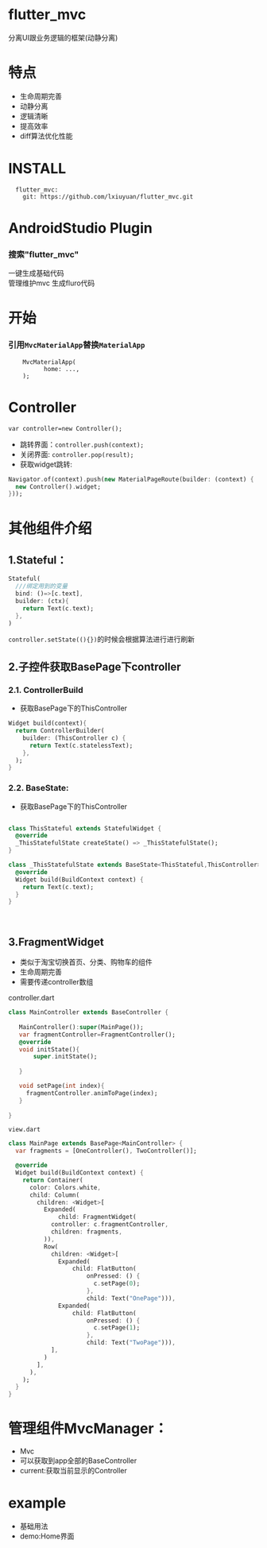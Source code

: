 # flutter_mvc
分离UI跟业务逻辑的框架(动静分离)
# 特点
* 生命周期完善
* 动静分离
* 逻辑清晰
* 提高效率
* diff算法优化性能

# INSTALL
```Flutter
  flutter_mvc:
    git: https://github.com/lxiuyuan/flutter_mvc.git
```

# AndroidStudio Plugin<br/>
### 搜索"flutter_mvc"
一键生成基础代码  
管理维护mvc
生成fluro代码

# 开始 
### 引用```MvcMaterialApp```替换```MaterialApp```
```
    MvcMaterialApp(
          home: ...,
    );
```

# Controller <br/>
 ```var controller=new Controller();```
* 跳转界面：```controller.push(context);```
* 关闭界面: ```controller.pop(result);```
* 获取widget跳转:
 ```Dart
Navigator.of(context).push(new MaterialPageRoute(builder: (context) {
   new Controller().widget;
}));
```


# 其他组件介绍<br/>

## 1.Stateful：

```Dart
Stateful(
  ///绑定用到的变量
  bind: ()=>[c.text],
  builder: (ctx){
    return Text(c.text);
  },
)
``` 

`controller.setState((){})`的时候会根据算法进行进行刷新<br/>



## 2.子控件获取BasePage下controller<br/>

### 2.1. ControllerBuild

* 获取BasePage下的ThisController

```Dart
Widget build(context){
  return ControllerBuilder(
    builder: (ThisController c) {
      return Text(c.statelessText);
    },
  );
}
```

### 2.2. BaseState:

* 获取BasePage下的ThisController

```Dart

class ThisStateful extends StatefulWidget {
  @override
  _ThisStatefulState createState() => _ThisStatefulState();
}

class _ThisStatefulState extends BaseState<ThisStateful,ThisController> {
  @override
  Widget build(BuildContext context) {
    return Text(c.text);
  }
}

```

<br/>

## 3.FragmentWidget
* 类似于淘宝切换首页、分类、购物车的组件
* 生命周期完善
* 需要传递controller数组<br/>

controller.dart

```Dart
class MainController extends BaseController {
   
   MainController():super(MainPage());
   var fragmentController=FragmentController();
   @override
   void initState(){
       super.initState();
       
   }

   void setPage(int index){
     fragmentController.animToPage(index);
   }
   
}
```
`view.dart`
```Dart
class MainPage extends BasePage<MainController> {
  var fragments = [OneController(), TwoController()];

  @override
  Widget build(BuildContext context) {
    return Container(
      color: Colors.white,
      child: Column(
        children: <Widget>[
          Expanded(
              child: FragmentWidget(
            controller: c.fragmentController,
            children: fragments,
          )),
          Row(
            children: <Widget>[
              Expanded(
                  child: FlatButton(
                      onPressed: () {
                        c.setPage(0);
                      },
                      child: Text("OnePage"))),
              Expanded(
                  child: FlatButton(
                      onPressed: () {
                        c.setPage(1);
                      },
                      child: Text("TwoPage"))),
            ],
          )
        ],
      ),
    );
  }
}

```

# 管理组件MvcManager：
* Mvc
* 可以获取到app全部的BaseController
* current:获取当前显示的Controller

# example
* 基础用法
* demo:Home界面


